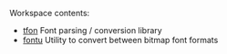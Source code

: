 Workspace contents:

- [tfon](tfon) Font parsing / conversion library
- [fontu](fontu) Utility to convert between bitmap font formats
